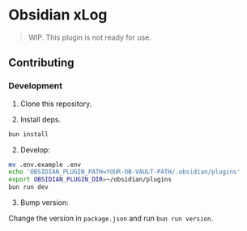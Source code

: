 # Obsidian xLog

> WIP. This plugin is not ready for use.

## Contributing

### Development

1. Clone this repository.

2. Install deps.

```bash
bun install
```

2. Develop:

```bash
mv .env.example .env
echo 'OBSIDIAN_PLUGIN_PATH=YOUR-OB-VAULT-PATH/.obsidian/plugins'
export OBSIDIAN_PLUGIN_DIR=~/obsidian/plugins
bun run dev
```

3. Bump version:

Change the version in `package.json` and run `bun run version`.
